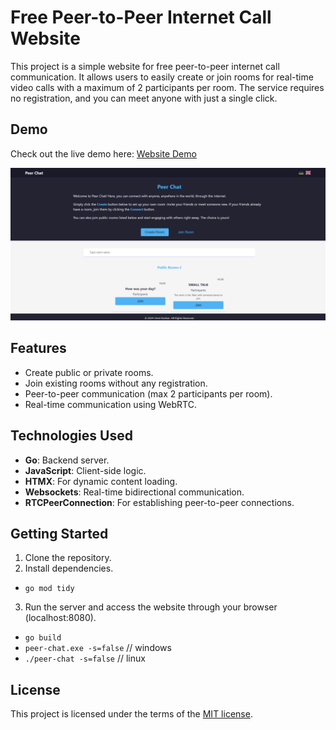 # Free Peer-to-Peer Internet Call Website

This project is a simple website for free peer-to-peer internet call communication. It allows users to easily create or join rooms for real-time video calls with a maximum of 2 participants per room. The service requires no registration, and you can meet anyone with just a single click.

## Demo

Check out the live demo here: [Website Demo](https://peerchat.top/)

<p align="center">
  <img alt="Using Run function" src="https://raw.githubusercontent.com/branow/peer-chat/main/screenshot.png">
</p>

## Features

- Create public or private rooms.
- Join existing rooms without any registration.
- Peer-to-peer communication (max 2 participants per room).
- Real-time communication using WebRTC.

## Technologies Used

- **Go**: Backend server.
- **JavaScript**: Client-side logic.
- **HTMX**: For dynamic content loading.
- **Websockets**: Real-time bidirectional communication.
- **RTCPeerConnection**: For establishing peer-to-peer connections.

## Getting Started

1. Clone the repository.
2. Install dependencies. 
- ```go mod tidy```
3. Run the server and access the website through your browser (localhost:8080).
* ```go build ```
* ```peer-chat.exe -s=false``` // windows
* ```./peer-chat -s=false``` // linux


## License

This project is licensed under the terms of the [MIT license](https://github.com/branow/peer-chat/blob/main/LICENSE.txt).